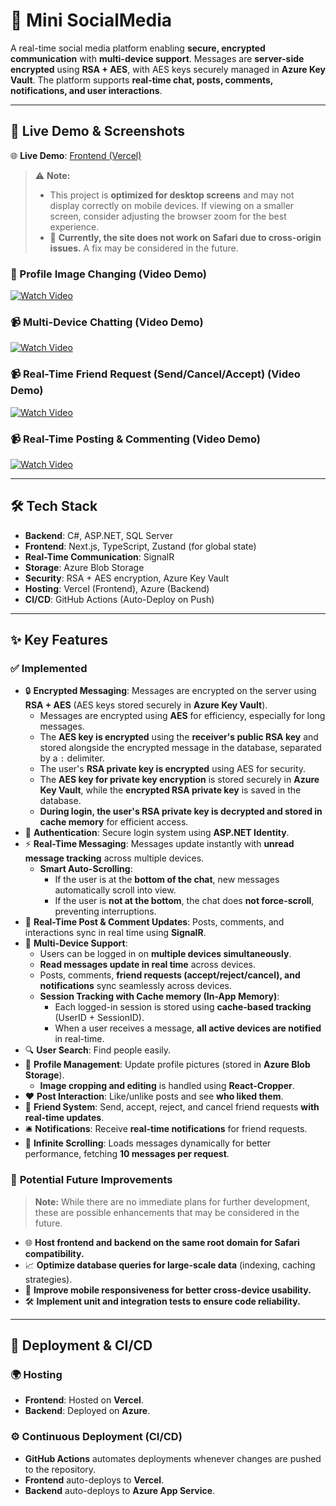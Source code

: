 # 🚀 Mini SocialMedia

A real-time social media platform enabling **secure, encrypted communication** with **multi-device support**. Messages are **server-side encrypted** using **RSA + AES**, with AES keys securely managed in **Azure Key Vault**. The platform supports **real-time chat, posts, comments, notifications, and user interactions**.

---

## 🔗 Live Demo & Screenshots
🌐 **Live Demo**: [Frontend (Vercel)](https://social-med.vercel.app/)

> ⚠️ **Note:**  
>- This project is **optimized for desktop screens** and may not display correctly on mobile devices. If viewing on a smaller screen, consider adjusting the browser zoom for the best experience.
>- 🚨 **Currently, the site does not work on Safari due to cross-origin issues.** A fix may be considered in the future.

### 📸 Profile Image Changing **(Video Demo)**
[![Watch Video](https://i.imgur.com/0tGAqVY.png)](https://i.imgur.com/0tGAqVY.mp4)

### 📹 Multi-Device Chatting **(Video Demo)**
[![Watch Video](https://i.imgur.com/NwPrhHP.png)](https://i.imgur.com/NwPrhHP.mp4)

### 📹 Real-Time Friend Request (Send/Cancel/Accept) **(Video Demo)**
[![Watch Video](https://i.imgur.com/yRUYgxT.png)](https://i.imgur.com/yRUYgxT.mp4)

### 📹 Real-Time Posting & Commenting **(Video Demo)**
[![Watch Video](https://i.imgur.com/DVDSxGt.png)](https://i.imgur.com/DVDSxGt.mp4)

---

## 🛠 Tech Stack

- **Backend**: C#, ASP.NET, SQL Server  
- **Frontend**: Next.js, TypeScript, Zustand (for global state)  
- **Real-Time Communication**: SignalR  
- **Storage**: Azure Blob Storage  
- **Security**: RSA + AES encryption, Azure Key Vault
- **Hosting**: Vercel (Frontend), Azure (Backend)  
- **CI/CD**: GitHub Actions (Auto-Deploy on Push) 

---

## ✨ Key Features

### ✅ **Implemented**
- 🔒 **Encrypted Messaging**: Messages are encrypted on the server using **RSA + AES** (AES keys stored securely in **Azure Key Vault**).
  - Messages are encrypted using **AES** for efficiency, especially for long messages.  
  - The **AES key is encrypted** using the **receiver's public RSA key** and stored alongside the encrypted message in the database, separated by a `:` delimiter.  
  - The user's **RSA private key is encrypted** using AES for security.  
  - The **AES key for private key encryption** is stored securely in **Azure Key Vault**, while the **encrypted RSA private key** is saved in the database.
  - **During login, the user's RSA private key is decrypted and stored in cache memory** for efficient access.
- 🔐 **Authentication**: Secure login system using **ASP.NET Identity**.  
- ⚡ **Real-Time Messaging**: Messages update instantly with **unread message tracking** across multiple devices.
  - **Smart Auto-Scrolling**: 
    - If the user is at the **bottom of the chat**, new messages automatically scroll into view.  
    - If the user is **not at the bottom**, the chat does **not force-scroll**, preventing interruptions. 
- 🔄 **Real-Time Post & Comment Updates**: Posts, comments, and interactions sync in real time using **SignalR**.  
- 📩 **Multi-Device Support**:
  - Users can be logged in on **multiple devices simultaneously**.
  - **Read messages update in real time** across devices.
  - Posts, comments, **friend requests (accept/reject/cancel), and notifications** sync seamlessly across devices.
  - **Session Tracking with Cache memory (In-App Memory)**:
    - Each logged-in session is stored using **cache-based tracking** (UserID + SessionID).  
    - When a user receives a message, **all active devices are notified** in real-time.  
- 🔍 **User Search**: Find people easily.  
- 📸 **Profile Management**: Update profile pictures (stored in **Azure Blob Storage**).
  - **Image cropping and editing** is handled using **React-Cropper**. 
- ❤️ **Post Interaction**: Like/unlike posts and see **who liked them**.  
- 👥 **Friend System**: Send, accept, reject, and cancel friend requests **with real-time updates**.  
- 🛎 **Notifications**: Receive **real-time notifications** for friend requests.  
- 📜 **Infinite Scrolling**: Loads messages dynamically for better performance, fetching **10 messages per request**.


### 🚧 **Potential Future Improvements**
> **Note:** While there are no immediate plans for further development, these are possible enhancements that may be considered in the future.

- 🌐 **Host frontend and backend on the same root domain for Safari compatibility.**  
- 📈 **Optimize database queries for large-scale data** (indexing, caching strategies).  
- 📱 **Improve mobile responsiveness for better cross-device usability.**  
- 🛠️ **Implement unit and integration tests to ensure code reliability.**

---

## 🚀 Deployment & CI/CD

### 🌍 **Hosting**
- **Frontend**: Hosted on **Vercel**.  
- **Backend**: Deployed on **Azure**.  

### ⚙️ **Continuous Deployment (CI/CD)**
- **GitHub Actions** automates deployments whenever changes are pushed to the repository.  
- **Frontend** auto-deploys to **Vercel**.  
- **Backend** auto-deploys to **Azure App Service**.  

